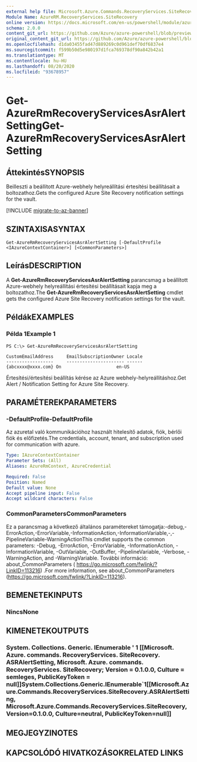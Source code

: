 ```yaml
---
external help file: Microsoft.Azure.Commands.RecoveryServices.SiteRecovery.dll-Help.xml
Module Name: AzureRM.RecoveryServices.SiteRecovery
online version: https://docs.microsoft.com/en-us/powershell/module/azurerm.recoveryservices.siterecovery/get-azurermrecoveryservicesasralertsetting
schema: 2.0.0
content_git_url: https://github.com/Azure/azure-powershell/blob/preview/src/ResourceManager/RecoveryServices.SiteRecovery/Commands.RecoveryServices.SiteRecovery/help/Get-AzureRmRecoveryServicesAsrAlertSetting.md
original_content_git_url: https://github.com/Azure/azure-powershell/blob/preview/src/ResourceManager/RecoveryServices.SiteRecovery/Commands.RecoveryServices.SiteRecovery/help/Get-AzureRmRecoveryServicesAsrAlertSetting.md
ms.openlocfilehash: d1da03455fad47d889269c0d961def70df6837e4
ms.sourcegitcommit: f599b50d5e980197d1fca769378df90a842b42a1
ms.translationtype: MT
ms.contentlocale: hu-HU
ms.lasthandoff: 08/20/2020
ms.locfileid: "93678957"
---
```

# <span data-ttu-id="00167-101">Get-AzureRmRecoveryServicesAsrAlertSetting</span><span class="sxs-lookup"><span data-stu-id="00167-101">Get-AzureRmRecoveryServicesAsrAlertSetting</span></span>

## <span data-ttu-id="00167-102">Áttekintés</span><span class="sxs-lookup"><span data-stu-id="00167-102">SYNOPSIS</span></span>
<span data-ttu-id="00167-103">Beilleszti a beállított Azure-webhely helyreállítási értesítési beállításait a boltozathoz.</span><span class="sxs-lookup"><span data-stu-id="00167-103">Gets the configured Azure Site Recovery notification settings for the vault.</span></span>

[!INCLUDE [migrate-to-az-banner](../../includes/migrate-to-az-banner.md)]

## <span data-ttu-id="00167-104">SZINTAXISA</span><span class="sxs-lookup"><span data-stu-id="00167-104">SYNTAX</span></span>

```
Get-AzureRmRecoveryServicesAsrAlertSetting [-DefaultProfile <IAzureContextContainer>] [<CommonParameters>]
```

## <span data-ttu-id="00167-105">Leírás</span><span class="sxs-lookup"><span data-stu-id="00167-105">DESCRIPTION</span></span>
<span data-ttu-id="00167-106">A **Get-AzureRmRecoveryServicesAsrAlertSetting** parancsmag a beállított Azure-webhely helyreállítási értesítési beállításait kapja meg a boltozathoz.</span><span class="sxs-lookup"><span data-stu-id="00167-106">The **Get-AzureRmRecoveryServicesAsrAlertSetting** cmdlet gets the configured Azure Site Recovery notification settings for the vault.</span></span>

## <span data-ttu-id="00167-107">Példák</span><span class="sxs-lookup"><span data-stu-id="00167-107">EXAMPLES</span></span>

### <span data-ttu-id="00167-108">Példa 1</span><span class="sxs-lookup"><span data-stu-id="00167-108">Example 1</span></span>
```
PS C:\> Get-AzureRmRecoveryServicesAsrAlertSetting

CustomEmailAddress     EmailSubscriptionOwner Locale
------------------     ---------------------- ------
{abcxxxx@xxxx.com} On                     en-US
```

<span data-ttu-id="00167-109">Értesítési/értesítési beállítás kérése az Azure webhely-helyreállításhoz.</span><span class="sxs-lookup"><span data-stu-id="00167-109">Get Alert / Notification Setting for Azure Site Recovery.</span></span>

## <span data-ttu-id="00167-110">PARAMÉTEREK</span><span class="sxs-lookup"><span data-stu-id="00167-110">PARAMETERS</span></span>

### <span data-ttu-id="00167-111">-DefaultProfile</span><span class="sxs-lookup"><span data-stu-id="00167-111">-DefaultProfile</span></span>
<span data-ttu-id="00167-112">Az azuretal való kommunikációhoz használt hitelesítő adatok, fiók, bérlői fiók és előfizetés.</span><span class="sxs-lookup"><span data-stu-id="00167-112">The credentials, account, tenant, and subscription used for communication with azure.</span></span>

```yaml
Type: IAzureContextContainer
Parameter Sets: (All)
Aliases: AzureRmContext, AzureCredential

Required: False
Position: Named
Default value: None
Accept pipeline input: False
Accept wildcard characters: False
```

### <span data-ttu-id="00167-113">CommonParameters</span><span class="sxs-lookup"><span data-stu-id="00167-113">CommonParameters</span></span>
<span data-ttu-id="00167-114">Ez a parancsmag a következő általános paramétereket támogatja:-debug,-ErrorAction,-ErrorVariable,-InformationAction,-InformationVariable,-,-PipelineVariable-WarningAction</span><span class="sxs-lookup"><span data-stu-id="00167-114">This cmdlet supports the common parameters: -Debug, -ErrorAction, -ErrorVariable, -InformationAction, -InformationVariable, -OutVariable, -OutBuffer, -PipelineVariable, -Verbose, -WarningAction, and -WarningVariable.</span></span> <span data-ttu-id="00167-115">További információ: about_CommonParameters ( https://go.microsoft.com/fwlink/?LinkID=113216) .</span><span class="sxs-lookup"><span data-stu-id="00167-115">For more information, see about_CommonParameters (https://go.microsoft.com/fwlink/?LinkID=113216).</span></span>

## <span data-ttu-id="00167-116">BEMENETEK</span><span class="sxs-lookup"><span data-stu-id="00167-116">INPUTS</span></span>

### <span data-ttu-id="00167-117">Nincs</span><span class="sxs-lookup"><span data-stu-id="00167-117">None</span></span>

## <span data-ttu-id="00167-118">KIMENETEK</span><span class="sxs-lookup"><span data-stu-id="00167-118">OUTPUTS</span></span>

### <span data-ttu-id="00167-119">System. Collections. Generic. IEnumerable ' 1 [[Microsoft. Azure. commands. RecoveryServices. SiteRecovery. ASRAlertSetting, Microsoft. Azure. commands. RecoveryServices. SiteRecovery; Version = 0.1.0.0, Culture = semleges, PublicKeyToken = null]]</span><span class="sxs-lookup"><span data-stu-id="00167-119">System.Collections.Generic.IEnumerable\`1[[Microsoft.Azure.Commands.RecoveryServices.SiteRecovery.ASRAlertSetting, Microsoft.Azure.Commands.RecoveryServices.SiteRecovery, Version=0.1.0.0, Culture=neutral, PublicKeyToken=null]]</span></span>

## <span data-ttu-id="00167-120">MEGJEGYZI</span><span class="sxs-lookup"><span data-stu-id="00167-120">NOTES</span></span>

## <span data-ttu-id="00167-121">KAPCSOLÓDÓ HIVATKOZÁSOK</span><span class="sxs-lookup"><span data-stu-id="00167-121">RELATED LINKS</span></span>
